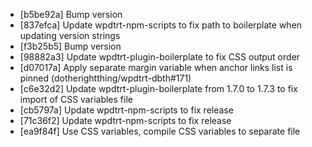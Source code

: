 * [b5be92a] Bump version
* [837efca] Update wpdtrt-npm-scripts to fix path to boilerplate when updating version strings
* [f3b25b5] Bump version
* [98882a3] Update wpdtrt-plugin-boilerplate to fix CSS output order
* [d07017a] Apply separate margin variable when anchor links list is pinned (dotherightthing/wpdtrt-dbth#171)
* [c6e32d2] Update wpdtrt-plugin-boilerplate from 1.7.0 to 1.7.3 to fix import of CSS variables file
* [cb5797a] Update wpdtrt-npm-scripts to fix release
* [71c36f2] Update wpdtrt-npm-scripts to fix release
* [ea9f84f] Use CSS variables, compile CSS variables to separate file

